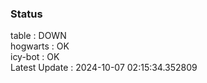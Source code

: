### Status


table : DOWN  
hogwarts : OK  
icy-bot : OK  
Latest Update : 2024-10-07 02:15:34.352809
